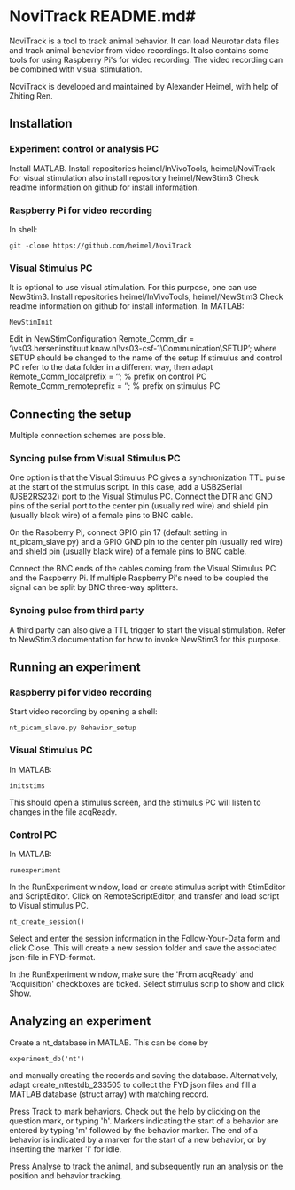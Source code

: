 ﻿# NoviTrack README.md#

NoviTrack is a tool to track animal behavior. It can load Neurotar data files and track animal behavior 
from video recordings. It also contains some tools for using Raspberry Pi's for video recording. The video recording can be combined with visual stimulation. 

NoviTrack is developed and maintained by Alexander Heimel, with help of Zhiting Ren.

## Installation ##

### Experiment control or analysis PC ###

Install MATLAB.
Install repositories heimel/InVivoTools, heimel/NoviTrack
For visual stimulation also install repository heimel/NewStim3
Check readme information on github for install information.

### Raspberry Pi for video recording ###
In shell:
```
git -clone https://github.com/heimel/NoviTrack 
```

### Visual Stimulus PC ###

It is optional to use visual stimulation. For this purpose, one can
use NewStim3. Install repositories heimel/InVivoTools, heimel/NewStim3
Check readme information on github for install information.
In MATLAB:
```
NewStimInit
``` 
Edit in NewStimConfiguration
Remote_Comm_dir = ‘\\vs03.herseninstituut.knaw.nl\vs03-csf-1\Communication\SETUP’;
where SETUP should be changed to the name of the setup
If stimulus and control PC refer to the data folder in a different way, then adapt
Remote_Comm_localprefix = ‘’; % prefix on control PC
Remote_Comm_remoteprefix = ‘’; % prefix on stimulus PC


## Connecting the setup ##

Multiple connection schemes are possible. 

### Syncing pulse from Visual Stimulus PC ###

One option is that the Visual Stimulus PC gives a synchronization TTL pulse at the start of the stimulus script. In this case, add a USB2Serial (USB2RS232) port to the Visual Stimulus PC. Connect the DTR and GND pins of the serial port to the center pin (usually red wire) and shield pin (usually black wire) of a female pins to BNC cable.

On the Raspberry Pi, connect GPIO pin 17 (default setting in nt_picam_slave.py) and a GPIO GND pin to the center pin (usually red wire) and shield pin (usually black wire) of a female pins to BNC cable.

Connect the BNC ends of the cables coming from the Visual Stimulus PC and the Raspberry Pi. If multiple Raspberry Pi's need to be coupled the signal can be split by BNC three-way splitters.

### Syncing pulse from third party ###

A third party can also give a TTL trigger to start the visual stimulation. Refer to NewStim3 documentation for how to invoke NewStim3 for this purpose.



## Running an experiment ##

### Raspberry pi for video recording ###

Start video recording by opening a shell:
``` 
nt_picam_slave.py Behavior_setup
``` 


### Visual Stimulus PC ###

In MATLAB:
``` 
initstims
``` 
This should open a stimulus screen, and the stimulus PC will listen to changes in the file acqReady.


### Control PC ###

In MATLAB:
``` 
runexperiment
``` 
In the RunExperiment window, load or create stimulus script with StimEditor and ScriptEditor.
Click on RemoteScriptEditor, and transfer and load script to Visual stimulus PC.
``` 
nt_create_session()
``` 
Select and enter the session information in the Follow-Your-Data form and click Close. This will create a new session folder and save the associated json-file in FYD-format.

In the RunExperiment window, make sure the 'From acqReady' and 'Acquisition' checkboxes are ticked. 
Select stimulus scrip to show and click Show.


## Analyzing an experiment ##

Create a nt_database in MATLAB. This can be done by
```
experiment_db('nt')
```
and manually creating the records and saving the database. Alternatively, 
adapt create_nttestdb_233505 to collect the FYD json files and fill a MATLAB 
database (struct array) with matching record.

Press Track to mark behaviors. Check out the help by clicking on the question mark, or typing 'h'.
Markers indicating the start of a behavior are entered by typing 'm' followed by the behavior marker. 
The end of a behavior is indicated by a marker for the start of a new behavior, or by inserting 
the marker 'i' for idle. 

Press Analyse to track the animal, and subsequently run an analysis on the position and behavior
tracking.






